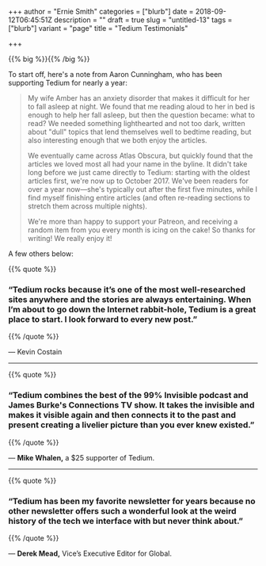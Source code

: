 +++
author = "Ernie Smith"
categories = ["blurb"]
date = 2018-09-12T06:45:51Z
description = ""
draft = true
slug = "untitled-13"
tags = ["blurb"]
variant = "page"
title = "Tedium Testimonials"

+++

{{% big %}}{{% /big %}}



To start off, here's a note from Aaron Cunningham, who has been supporting Tedium for nearly a year:

> My wife Amber has an anxiety disorder that makes it difficult for her to fall asleep at night.  We found that me reading aloud to her in bed is enough to help her fall asleep, but then the question became: what to read?  We needed something lighthearted and not too dark, written about "dull" topics that lend themselves well to bedtime reading, but also interesting enough that we both enjoy the articles.
> 
> We eventually came across Atlas Obscura, but quickly found that the articles we loved most all had your name in the byline.  It didn't take long before we just came directly to Tedium: starting with the oldest articles first, we're now up to October 2017.  We've been readers for over a year now—she's typically out after the first five minutes, while I find myself finishing entire articles (and often re-reading sections to stretch them across multiple nights).
> 
> We're more than happy to support your Patreon, and receiving a random item from you every month is icing on the cake!  So thanks for writing!  We really enjoy it!

A few others below:

{{% quote %}}
### “Tedium rocks because it’s one of the most well-researched sites anywhere and the stories are always entertaining. When I’m about to go down the Internet rabbit-hole, Tedium is a great place to start. I look forward to every new post.”
{{% /quote %}}

— Kevin Costain

----

{{% quote %}}
### “Tedium combines the best of the 99% Invisible podcast and James Burke's Connections TV show. It takes the invisible and makes it visible again and then connects it to the past and present creating a livelier picture than you ever knew existed.”
{{% /quote %}}

— **Mike Whalen,** a $25 supporter of Tedium. 

----

{{% quote %}}
### “Tedium has been my favorite newsletter for years because no other newsletter offers such a wonderful look at the weird history of the tech we interface with but never think about.”
{{% /quote %}}

— **Derek Mead,** Vice’s Executive Editor for Global.